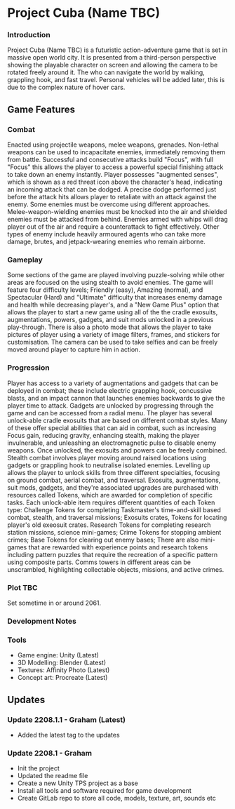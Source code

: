 # Project Cuba (Name TBC)

### Introduction
Project Cuba (Name TBC) is a futuristic action-adventure game that is set in massive open world city. It is presented from a third-person perspective showing the playable character on screen and allowing the camera to be rotated freely around it. The who can navigate the world by walking, grappling hook, and fast travel. Personal vehicles will be added later, this is due to the complex nature of hover cars.

## Game Features

### Combat
Enacted using projectile weapons, melee weapons, grenades. Non-lethal weapons can be used to incapacitate enemies, immediately removing them from battle. Successful and consecutive attacks build "Focus", with full "Focus" this allows the player to access a powerful special finishing attack to take down an enemy instantly. Player possesses "augmented senses", which is shown as a red threat icon above the character's head, indicating an incoming attack that can be dodged. A precise dodge performed just before the attack hits allows player to retaliate with an attack against the enemy. Some enemies must be overcome using different approaches. Melee-weapon-wielding enemies must be knocked into the air and shielded enemies must be attacked from behind. Enemies armed with whips will drag player out of the air and require a counterattack to fight effectively. Other types of enemy include heavily armoured agents who can take more damage, brutes, and jetpack-wearing enemies who remain airborne.

### Gameplay
Some sections of the game are played involving puzzle-solving while other areas are focused on the using stealth to avoid enemies. The game will feature four difficulty levels; Friendly (easy), Amazing (normal), and Spectacular (Hard) and "Ultimate" difficulty that increases enemy damage and health while decreasing player's, and a "New Game Plus" option that allows the player to start a new game using all of the the cradle exosuits, augmentations, powers, gadgets, and suit mods unlocked in a previous play-through. There is also a photo mode that allows the player to take pictures of player using a variety of image filters, frames, and stickers for customisation. The camera can be used to take selfies and can be freely moved around player to capture him in action.

### Progression
Player has access to a variety of augmentations and gadgets that can be deployed in combat; these include electric grappling hook, concussive blasts, and an impact cannon that launches enemies backwards to give the player time to attack. Gadgets are unlocked by progressing through the game and can be accessed from a radial menu. The player has several unlock-able cradle exosuits that are based on different combat styles. Many of these offer special abilities that can aid in combat, such as increasing Focus gain, reducing gravity, enhancing stealth, making the player invulnerable, and unleashing an electromagnetic pulse to disable enemy weapons. Once unlocked, the exosuits and powers can be freely combined. Stealth combat involves player moving around raised locations using gadgets or grappling hook to neutralise isolated enemies. Levelling up allows the player to unlock skills from three different specialties, focusing on ground combat, aerial combat, and traversal.
Exosuits, augmentations, suit mods, gadgets, and they're associated upgrades are purchased with resources called Tokens, which are awarded for completion of specific tasks. Each unlock-able item requires different quantities of each Token type: Challenge Tokens for completing Taskmaster's time-and-skill based combat, stealth, and traversal missions; Exosuits crates, Tokens for locating player's old exeosuit crates. Research Tokens for completing research station missions, science mini-games; Crime Tokens for stopping ambient crimes; Base Tokens for clearing out enemy bases; There are also mini-games that are rewarded with experience points and research tokens including pattern puzzles that require the recreation of a specific pattern using composite parts. Comms towers in different areas can be unscrambled, highlighting collectable objects, missions, and active crimes.

### Plot TBC
Set sometime in or around 2061.

### Development Notes
### Tools

- Game engine: Unity (Latest)
- 3D Modelling: Blender (Latest)
- Textures: Affinity Photo (Latest)
- Concept art: Procreate (Latest)

## Updates

### Update 2208.1.1 - Graham (Latest)
- Added the latest tag to the updates
### Update 2208.1 - Graham
- Init the project
- Updated the readme file
- Create a new Unity TPS project as a base
- Install all tools and software required for game development
- Create GitLab repo to store all code, models, texture, art, sounds etc